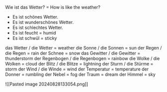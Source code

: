 Wie ist das Wetter? = How is like the weather?
+ Es ist schönes Wetter. 
+ Es ist wunderschönes Wetter. 
+ Es ist schlechtes Wetter. 
+ Es ist feucht = humid 
+ Es ist schwül = sticky

das Wetter / die Wetter = weather
die Sonne / die Sonnen = sun 
der Regen /  die Regen = rain
der Schnee = snow
das Gewitter / die Gewitter = thunderstorm 
der Regenbogen / die Regenbogen = rainbow
die Wolke / die Wolken = cloud 
der Blitz / die Blitze = lightning 
der Sturm / die Stürme = storm 
der Wind / die Winde = wind 
der Temperatur = temperature 
der Donner = rumbling 
der Nebel = fog 
der Traum = dream 
der Himmel = sky 

![[Pasted image 20240828133054.png]]



